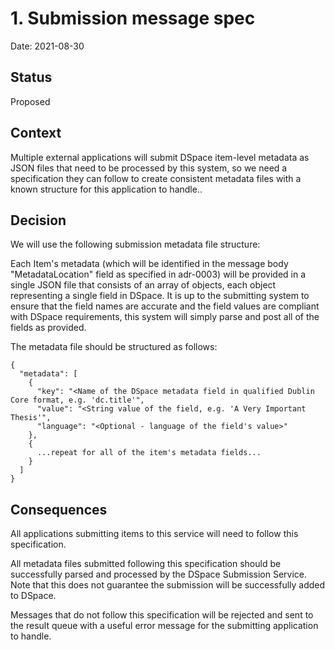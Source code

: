 # 1. Submission message spec

Date: 2021-08-30

## Status

Proposed

## Context

Multiple external applications will submit DSpace item-level metadata as JSON
files that need to be processed by this system, so we need a specification they
can follow to create consistent metadata files with a known structure for this
application to handle..

## Decision

We will use the following submission metadata file structure:

Each Item's metadata (which will be identified in the message body
"MetadataLocation" field as specified in adr-0003) will be provided in a single
JSON file that consists of an array of objects, each object representing a
single field in DSpace. It is up to the submitting system to ensure that the
field names are accurate and the field values are compliant with DSpace
requirements, this system will simply parse and post all of the fields as
provided.

The metadata file should be structured as follows:

```
{
  "metadata": [
    {
      "key": "<Name of the DSpace metadata field in qualified Dublin Core format, e.g. 'dc.title'",
      "value": "<String value of the field, e.g. 'A Very Important Thesis'",
      "language": "<Optional - language of the field's value>"
    },
    {
      ...repeat for all of the item's metadata fields...
    }
  ]
}
```

## Consequences

All applications submitting items to this service will need to follow this specification.

All metadata files submitted following this specification should be successfully parsed and processed by the DSpace Submission Service. Note that this does not guarantee the submission will be successfully added to DSpace.

Messages that do not follow this specification will be rejected and sent to the result queue with a useful error message for the submitting application to handle.

